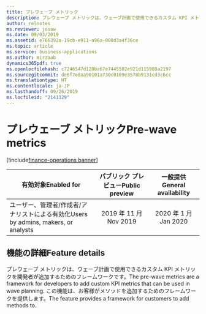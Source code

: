 ```yaml
---
title: プレウェーブ メトリック
description: プレウェーブ メトリックは、ウェーブ計画で使用できるカスタム KPI メトリックを開発者が追加するためのフレームワークです。
author: relnotes
ms.reviewer: josaw
ms.date: 09/03/2019
ms.assetid: e766392a-19cb-e911-a96a-000d3a4f36ce
ms.topic: article
ms.service: business-applications
ms.author: mirzaab
dynamics365pdf: true
ms.openlocfilehash: c7246547d128ba67e7445502e921d115988a2197
ms.sourcegitcommit: de6f7e8aa90101a730c0109e3578b9131cd3c6cc
ms.translationtype: HT
ms.contentlocale: ja-JP
ms.lasthandoff: 09/26/2019
ms.locfileid: "2141329"
---
```

# <a name="pre-wave-metrics"></a><span data-ttu-id="ffde3-103">プレウェーブ メトリック</span><span class="sxs-lookup"><span data-stu-id="ffde3-103">Pre-wave metrics</span></span>
[!include[finance-operations banner](../includes/finance-operations.md)]

| <span data-ttu-id="ffde3-104">有効対象</span><span class="sxs-lookup"><span data-stu-id="ffde3-104">Enabled for</span></span>    |  <span data-ttu-id="ffde3-105">パブリック プレビュー</span><span class="sxs-lookup"><span data-stu-id="ffde3-105">Public preview</span></span> | <span data-ttu-id="ffde3-106">一般提供</span><span class="sxs-lookup"><span data-stu-id="ffde3-106">General availability</span></span> | 
| ---------- | :----------: |:----------: |
|<span data-ttu-id="ffde3-107">ユーザー、管理者/作成者/アナリストによる有効化</span><span class="sxs-lookup"><span data-stu-id="ffde3-107">Users by admins, makers, or analysts</span></span>|<span data-ttu-id="ffde3-108">2019 年 11 月</span><span class="sxs-lookup"><span data-stu-id="ffde3-108">Nov 2019</span></span>| <span data-ttu-id="ffde3-109">2020 年 1 月</span><span class="sxs-lookup"><span data-stu-id="ffde3-109">Jan 2020</span></span>|






## <a name="feature-details"></a><span data-ttu-id="ffde3-110">機能の詳細</span><span class="sxs-lookup"><span data-stu-id="ffde3-110">Feature details</span></span>
<!--feature detail start -->
<span data-ttu-id="ffde3-111">プレウェーブ メトリックは、ウェーブ計画で使用できるカスタム KPI メトリックを開発者が追加するためのフレームワークです。</span><span class="sxs-lookup"><span data-stu-id="ffde3-111">The pre-wave metrics are a framework for developers to add custom KPI metrics that can be used in wave planning.</span></span> <span data-ttu-id="ffde3-112">この機能は、お客様がメソッドを追加するためのフレームワークを提供します。</span><span class="sxs-lookup"><span data-stu-id="ffde3-112">The feature provides a framework for customers to add methods to.</span></span> 

<!--feature detail end -->











